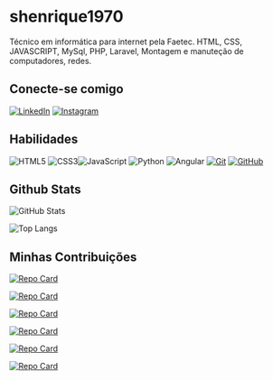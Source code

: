 # shenrique1970
Técnico em informática para internet pela Faetec. HTML, CSS, JAVASCRIPT, MySql, PHP, Laravel, Montagem e manuteção de computadores, redes.

## Conecte-se comigo

[![LinkedIn](https://img.shields.io/badge/LinkedIn-252525?style=for-the-badge&logo=linkedin&logoColor=0E76A8)](https://www.linkedin.com/in/shv-ribeiro) [![Instagram](https://img.shields.io/badge/Instagram-252525?style=for-the-badge&logo=instagram)](https://www.instagram.com/shvribeiro/)

## Habilidades

![HTML5](https://img.shields.io/badge/HTML5-000?style=for-the-badge&logo=html5) ![CSS3](https://img.shields.io/badge/CSS3-000?style=for-the-badge&logo=css3&logoColor=264CE4)![JavaScript](https://img.shields.io/badge/JavaScript-000?style=for-the-badge&logo=javascript) ![Python](https://img.shields.io/badge/Python-000?style=for-the-badge&logo=python) 
![Angular](https://img.shields.io/badge/Angular-000?style=for-the-badge&logo=angular&logoColor=C3002F)
[![Git](https://img.shields.io/badge/Git-000?style=for-the-badge&logo=git)](https://git-scm.com/doc) 
[![GitHub](https://img.shields.io/badge/GitHub-000?style=for-the-badge&logo=github)](https://docs.github.com/)
## Github Stats

![GitHub Stats](https://github-readme-stats.vercel.app/api?username=shenrique1970&theme=transparent&bg_color=000&border_color=30A3DC&show_icons=true&icon_color=30A3DC&title_color=E94D5F&text_color=FFF)



![Top Langs](https://github-readme-stats-git-masterrstaa-rickstaa.vercel.app/api/top-langs/?username=shenrique1970&bg_color=000&border_color=30A3DC&title_color=E94D5F&text_color=FFF)
## Minhas Contribuições

[![Repo Card](https://github-readme-stats.vercel.app/api/pin/?username=shenrique1970&repo=Meu-ambiente-dev&bg_color=000&border_color=30A3DC&show_icons=true&icon_color=30A3DC&title_color=E94D5F&text_color=FFF)](https://github.com/shenrique1970/Meu-ambiente-dev/)

[![Repo Card](https://github-readme-stats.vercel.app/api/pin/?username=shenrique1970&repo=instagram-copia&bg_color=000&border_color=30A3DC&show_icons=true&icon_color=30A3DC&title_color=E94D5F&text_color=FFF)](https://github.com/shenrique1970/instagram-copia/)

[![Repo Card](https://github-readme-stats.vercel.app/api/pin/?username=shenrique1970&repo=netflix-c&bg_color=000&border_color=30A3DC&show_icons=true&icon_color=30A3DC&title_color=E94D5F&text_color=FFF)](https://github.com/shenrique1970/netflix-c/)

[![Repo Card](https://github-readme-stats.vercel.app/api/pin/?username=shenrique1970&repo=jogo-da-cobrinha&bg_color=000&border_color=30A3DC&show_icons=true&icon_color=30A3DC&title_color=E94D5F&text_color=FFF)](https://github.com/shenrique1970/jogo-da-cobrinha/)

[![Repo Card](https://github-readme-stats.vercel.app/api/pin/?username=shenrique1970&repo=cv_on&bg_color=000&border_color=30A3DC&show_icons=true&icon_color=30A3DC&title_color=E94D5F&text_color=FFF)](https://github.com/shenrique1970/cv_on/)

[![Repo Card](https://github-readme-stats.vercel.app/api/pin/?username=shenrique1970&repo=angular-blog&bg_color=000&border_color=30A3DC&show_icons=true&icon_color=30A3DC&title_color=E94D5F&text_color=FFF)](https://github.com/shenrique1970/angular-blog/)